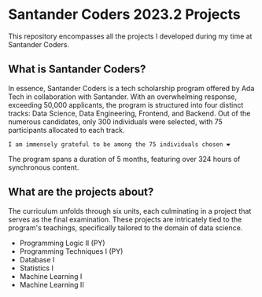 # Santander Coders 2023.2 Projects

This repository encompasses all the projects I developed during my time at Santander Coders.  

## What is Santander Coders?

In essence, Santander Coders is a tech scholarship program offered by Ada Tech in collaboration with Santander. With an overwhelming response, exceeding 50,000 applicants, the program is structured into four distinct tracks: Data Science, Data Engineering, Frontend, and Backend. Out of the numerous candidates, only 300 individuals were selected, with 75 participants allocated to each track.

```
I am immensely grateful to be among the 75 individuals chosen ❤
```

The program spans a duration of 5 months, featuring over 324 hours of synchronous content.

## What are the projects about?

The curriculum unfolds through six units, each culminating in a project that serves as the final examination. These projects are intricately tied to the program's teachings, specifically tailored to the domain of data science. 

- Programming Logic II (PY)
- Programming Techniques I (PY)
- Database I
- Statistics I
- Machine Learning I
- Machine Learning II